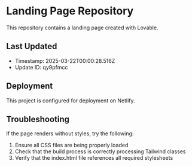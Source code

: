 
# Landing Page Repository

This repository contains a landing page created with Lovable.

## Last Updated
- Timestamp: 2025-03-22T00:00:28.516Z
- Update ID: qy9pfmcc

## Deployment
This project is configured for deployment on Netlify.

## Troubleshooting
If the page renders without styles, try the following:
1. Ensure all CSS files are being properly loaded
2. Check that the build process is correctly processing Tailwind classes
3. Verify that the index.html file references all required stylesheets
